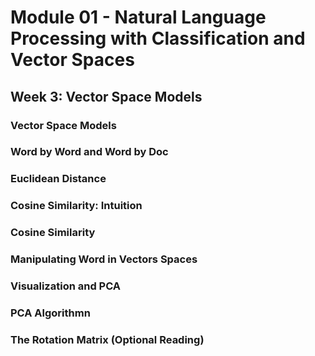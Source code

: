 # **Module 01** - Natural Language Processing with Classification and Vector Spaces
## Week 3: Vector Space Models
### Vector Space Models
### Word by Word and Word by Doc
### Euclidean Distance
### Cosine Similarity: Intuition
### Cosine Similarity
### Manipulating Word in Vectors Spaces
### Visualization and PCA
### PCA Algorithmn
### The Rotation Matrix (Optional Reading)